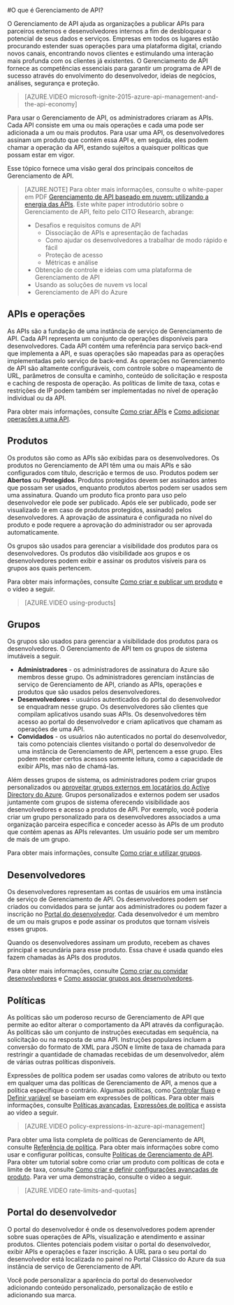 <properties 
	pageTitle="Principais conceitos de Gerenciamento de API" 
	description="Saiba mais sobre APIs, produtos, funções, grupos e outros conceitos principais do Gerenciamento de API." 
	services="api-management" 
	documentationCenter="" 
	authors="steved0x" 
	manager="erikre" 
	editor=""/>

<tags 
	ms.service="api-management" 
	ms.workload="mobile" 
	ms.tgt_pltfrm="na" 
	ms.devlang="na" 
	ms.topic="hero-article" 
	ms.date="03/04/2016" 
	ms.author="sdanie"/>

#O que é Gerenciamento de API?

O Gerenciamento de API ajuda as organizações a publicar APIs para parceiros externos e desenvolvedores internos a fim de desbloquear o potencial de seus dados e serviços. Empresas em todos os lugares estão procurando estender suas operações para uma plataforma digital, criando novos canais, encontrando novos clientes e estimulando uma interação mais profunda com os clientes já existentes. O Gerenciamento de API fornece as competências essenciais para garantir um programa de API de sucesso através do envolvimento do desenvolvedor, ideias de negócios, análises, segurança e proteção.

> [AZURE.VIDEO microsoft-ignite-2015-azure-api-management-and-the-api-economy]

Para usar o Gerenciamento de API, os administradores criaram as APIs. Cada API consiste em uma ou mais operações e cada uma pode ser adicionada a um ou mais produtos. Para usar uma API, os desenvolvedores assinam um produto que contém essa API e, em seguida, eles podem chamar a operação da API, estando sujeitos a quaisquer políticas que possam estar em vigor.

Esse tópico fornece uma visão geral dos principais conceitos de Gerenciamento de API.

>[AZURE.NOTE] Para obter mais informações, consulte o white-paper em PDF [Gerenciamento de API baseado em nuvem: utilizando a energia das APIs](http://j.mp/ms-apim-whitepaper). Este white paper introdutório sobre o Gerenciamento de API, feito pelo CITO Research, abrange:
>
> - Desafios e requisitos comuns de API
>     - Dissociação de APIs e apresentação de fachadas
>     - Como ajudar os desenvolvedores a trabalhar de modo rápido e fácil
>     - Proteção de acesso
>     - Métricas e análise
> - Obtenção de controle e ideias com uma plataforma de Gerenciamento de API
> - Usando as soluções de nuvem vs local
> - Gerenciamento de API do Azure

## <a name="apis"> </a>APIs e operações

As APIs são a fundação de uma instância de serviço de Gerenciamento de API. Cada API representa um conjunto de operações disponíveis para desenvolvedores. Cada API contém uma referência para serviço back-end que implementa a API, e suas operações são mapeadas para as operações implementadas pelo serviço de back-end. As operações no Gerenciamento de API são altamente configuráveis, com controle sobre o mapeamento de URL, parâmetros de consulta e caminho, conteúdo de solicitação e resposta e caching de resposta de operação. As políticas de limite de taxa, cotas e restrições de IP podem também ser implementadas no nível de operação individual ou da API.

Para obter mais informações, consulte [Como criar APIs][] e [Como adicionar operações a uma API][].


## <a name="products"> </a> Produtos

Os produtos são como as APIs são exibidas para os desenvolvedores. Os produtos no Gerenciamento de API têm uma ou mais APIs e são configurados com título, descrição e termos de uso. Produtos podem ser **Abertos** ou **Protegidos**. Produtos protegidos devem ser assinados antes que possam ser usados, enquanto produtos abertos podem ser usados sem uma assinatura. Quando um produto fica pronto para uso pelo desenvolvedor ele pode ser publicado. Após ele ser publicado, pode ser visualizado (e em caso de produtos protegidos, assinado) pelos desenvolvedores. A aprovação de assinatura é configurada no nível do produto e pode requere a aprovação do administrador ou ser aprovada automaticamente.

Os grupos são usados para gerenciar a visibilidade dos produtos para os desenvolvedores. Os produtos dão visibilidade aos grupos e os desenvolvedores podem exibir e assinar os produtos visíveis para os grupos aos quais pertencem.

Para obter mais informações, consulte [Como criar e publicar um produto][] e o vídeo a seguir.

> [AZURE.VIDEO using-products]

## <a name="groups"> </a> Grupos

Os grupos são usados para gerenciar a visibilidade dos produtos para os desenvolvedores. O Gerenciamento de API tem os grupos de sistema imutáveis a seguir.

-	**Administradores** - os administradores de assinatura do Azure são membros desse grupo. Os administradores gerenciam instâncias de serviço de Gerenciamento de API, criando as APIs, operações e produtos que são usados pelos desenvolvedores.
-	**Desenvolvedores** - usuários autenticados do portal do desenvolvedor se enquadram nesse grupo. Os desenvolvedores são clientes que compilam aplicativos usando suas APIs. Os desenvolvedores têm acesso ao portal do desenvolvedor e criam aplicativos que chamam as operações de uma API.
-	**Convidados** - os usuários não autenticados no portal do desenvolvedor, tais como potenciais clientes visitando o portal do desenvolvedor de uma instância de Gerenciamento de API, pertencem a esse grupo. Eles podem receber certos acessos somente leitura, como a capacidade de exibir APIs, mas não de chamá-las.

Além desses grupos de sistema, os administradores podem criar grupos personalizados ou [aproveitar grupos externos em locatários do Active Directory do Azure](api-management-howto-aad.md/#how-to-add-an-external-azure-active-directory-group). Grupos personalizados e externos podem ser usados juntamente com grupos de sistema oferecendo visibilidade aos desenvolvedores e acesso a produtos de API. Por exemplo, você poderia criar um grupo personalizado para os desenvolvedores associados a uma organização parceira específica e conceder acesso às APIs de um produto que contém apenas as APIs relevantes. Um usuário pode ser um membro de mais de um grupo.

Para obter mais informações, consulte [Como criar e utilizar grupos][].

## <a name="developers"> </a> Desenvolvedores

Os desenvolvedores representam as contas de usuários em uma instância de serviço de Gerenciamento de API. Os desenvolvedores podem ser criados ou convidados para se juntar aos administradores ou podem fazer a inscrição no [Portal do desenvolvedor][]. Cada desenvolvedor é um membro de um ou mais grupos e pode assinar os produtos que tornam visíveis esses grupos.

Quando os desenvolvedores assinam um produto, recebem as chaves principal e secundária para esse produto. Essa chave é usada quando eles fazem chamadas às APIs dos produtos.

Para obter mais informações, consulte [Como criar ou convidar desenvolvedores][] e [Como associar grupos aos desenvolvedores][].

## <a name="policies"> </a> Políticas

As políticas são um poderoso recurso de Gerenciamento de API que permite ao editor alterar o comportamento da API através da configuração. As políticas são um conjunto de instruções executadas em sequência, na solicitação ou na resposta de uma API. Instruções populares incluem a conversão do formato de XML para JSON e limite de taxa de chamada para restringir a quantidade de chamadas recebidas de um desenvolvedor, além de várias outras políticas disponíveis.

Expressões de política podem ser usadas como valores de atributo ou texto em qualquer uma das políticas de Gerenciamento de API, a menos que a política especifique o contrário. Algumas políticas, como [Controlar fluxo](https://msdn.microsoft.com/library/azure/dn894085.aspx#choose) e [Definir variável](https://msdn.microsoft.com/library/azure/dn894085.aspx#set-variable) se baseiam em expressões de políticas. Para obter mais informações, consulte [Políticas avançadas](https://msdn.microsoft.com/library/azure/dn894085.aspx#AdvancedPolicies), [Expressões de política](https://msdn.microsoft.com/library/azure/dn910913.aspx) e assista ao vídeo a seguir.

> [AZURE.VIDEO policy-expressions-in-azure-api-management]

Para obter uma lista completa de políticas de Gerenciamento de API, consulte [Referência de política][]. Para obter mais informações sobre como usar e configurar políticas, consulte [Políticas de Gerenciamento de API][]. Para obter um tutorial sobre como criar um produto com políticas de cota e limite de taxa, consulte [Como criar e definir configurações avançadas de produto][]. Para ver uma demonstração, consulte o vídeo a seguir.

> [AZURE.VIDEO rate-limits-and-quotas]

## <a name="developer-portal"> </a> Portal do desenvolvedor

O portal do desenvolvedor é onde os desenvolvedores podem aprender sobre suas operações de APIs, visualização e atendimento e assinar produtos. Clientes potenciais podem visitar o portal do desenvolvedor, exibir APIs e operações e fazer inscrição. A URL para o seu portal do desenvolvedor está localizada no painel no Portal Clássico do Azure da sua instância de serviço de Gerenciamento de API.

Você pode personalizar a aparência do portal do desenvolvedor adicionando conteúdo personalizado, personalização de estilo e adicionando sua marca.

[APIs and operations]: #apis
[Products]: #products
[Groups]: #groups
[Developers]: #developers
[Policies]: #policies
[Portal do desenvolvedor]: #developer-portal

[Como criar APIs]: api-management-howto-create-apis.md
[Como adicionar operações a uma API]: api-management-howto-add-operations.md
[Como criar e publicar um produto]: api-management-howto-add-products.md
[Como criar e utilizar grupos]: api-management-howto-create-groups.md
[Como associar grupos aos desenvolvedores]: api-management-howto-create-groups.md#associate-group-developer
[Como criar e definir configurações avançadas de produto]: api-management-howto-product-with-rules.md
[Como criar ou convidar desenvolvedores]: api-management-howto-create-or-invite-developers.md
[Referência de política]: api-management-policy-reference.md
[Políticas de Gerenciamento de API]: api-management-howto-policies.md
[Create an API Management service instance]: api-management-get-started.md#create-service-instance



 

<!---HONumber=AcomDC_0309_2016-->